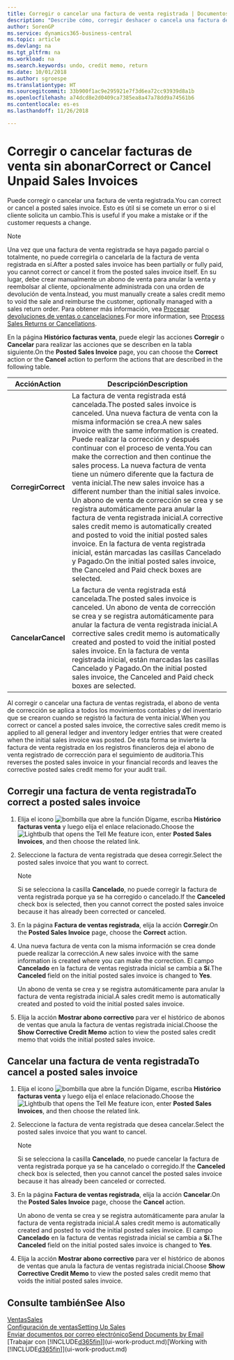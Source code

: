 ```yaml
---
title: Corregir o cancelar una factura de venta registrada | Documentos de Microsoft
description: "Describe cómo, corregir deshacer o cancela una factura de venta registrada y aplicar un abono de venta."
author: SorenGP
ms.service: dynamics365-business-central
ms.topic: article
ms.devlang: na
ms.tgt_pltfrm: na
ms.workload: na
ms.search.keywords: undo, credit memo, return
ms.date: 10/01/2018
ms.author: sgroespe
ms.translationtype: HT
ms.sourcegitcommit: 33b900f1ac9e295921e7f3d6ea72cc93939d8a1b
ms.openlocfilehash: a74dcd8e2d0409ca7385ea8a47a78dd9a74561b6
ms.contentlocale: es-es
ms.lasthandoff: 11/26/2018

---
```

# <a name="correct-or-cancel-unpaid-sales-invoices"></a><span data-ttu-id="3e3d5-103">Corregir o cancelar facturas de venta sin abonar</span><span class="sxs-lookup"><span data-stu-id="3e3d5-103">Correct or Cancel Unpaid Sales Invoices</span></span>
<span data-ttu-id="3e3d5-104">Puede corregir o cancelar una factura de venta registrada.</span><span class="sxs-lookup"><span data-stu-id="3e3d5-104">You can correct or cancel a posted sales invoice.</span></span> <span data-ttu-id="3e3d5-105">Esto es útil si se comete un error o si el cliente solicita un cambio.</span><span class="sxs-lookup"><span data-stu-id="3e3d5-105">This is useful if you make a mistake or if the customer requests a change.</span></span>

> [!NOTE]  
>   <span data-ttu-id="3e3d5-106">Una vez que una factura de venta registrada se haya pagado parcial o totalmente, no puede corregirla o cancelarla de la factura de venta registrada en sí.</span><span class="sxs-lookup"><span data-stu-id="3e3d5-106">After a posted sales invoice has been partially or fully paid, you cannot correct or cancel it from the posted sales invoice itself.</span></span> <span data-ttu-id="3e3d5-107">En su lugar, debe crear manualmente un abono de venta para anular la venta y reembolsar al cliente, opcionalmente administrada con una orden de devolución de venta.</span><span class="sxs-lookup"><span data-stu-id="3e3d5-107">Instead, you must manually create a sales credit memo to void the sale and reimburse the customer, optionally managed with a sales return order.</span></span> <span data-ttu-id="3e3d5-108">Para obtener más información, vea [Procesar devoluciones de ventas o cancelaciones](sales-how-process-sales-returns-cancellations.md).</span><span class="sxs-lookup"><span data-stu-id="3e3d5-108">For more information, see [Process Sales Returns or Cancellations](sales-how-process-sales-returns-cancellations.md).</span></span>

<span data-ttu-id="3e3d5-109">En la página **Histórico facturas venta**, puede elegir las acciones **Corregir** o **Cancelar** para realizar las acciones que se describen en la tabla siguiente.</span><span class="sxs-lookup"><span data-stu-id="3e3d5-109">On the **Posted Sales Invoice** page, you can choose the **Correct** action or the **Cancel** action to perform the actions that are described in the following table.</span></span>

| <span data-ttu-id="3e3d5-110">Acción</span><span class="sxs-lookup"><span data-stu-id="3e3d5-110">Action</span></span> | <span data-ttu-id="3e3d5-111">Descripción</span><span class="sxs-lookup"><span data-stu-id="3e3d5-111">Description</span></span> |
| --- | --- |
| <span data-ttu-id="3e3d5-112">**Corregir**</span><span class="sxs-lookup"><span data-stu-id="3e3d5-112">**Correct**</span></span> |<span data-ttu-id="3e3d5-113">La factura de venta registrada está cancelada.</span><span class="sxs-lookup"><span data-stu-id="3e3d5-113">The posted sales invoice is canceled.</span></span> <span data-ttu-id="3e3d5-114">Una nueva factura de venta con la misma información se crea.</span><span class="sxs-lookup"><span data-stu-id="3e3d5-114">A new sales invoice with the same information is created.</span></span> <span data-ttu-id="3e3d5-115">Puede realizar la corrección y después continuar con el proceso de venta.</span><span class="sxs-lookup"><span data-stu-id="3e3d5-115">You can make the correction and then continue the sales process.</span></span> <span data-ttu-id="3e3d5-116">La nueva factura de venta tiene un número diferente que la factura de venta inicial.</span><span class="sxs-lookup"><span data-stu-id="3e3d5-116">The new sales invoice has a different number than the initial sales invoice.</span></span> <span data-ttu-id="3e3d5-117">Un abono de venta de corrección se crea y se registra automáticamente para anular la factura de venta registrada inicial.</span><span class="sxs-lookup"><span data-stu-id="3e3d5-117">A corrective sales credit memo is automatically created and posted to void the initial posted sales invoice.</span></span> <span data-ttu-id="3e3d5-118">En la factura de venta registrada inicial, están marcadas las casillas Cancelado y Pagado.</span><span class="sxs-lookup"><span data-stu-id="3e3d5-118">On the initial posted sales invoice, the Canceled and Paid check boxes are selected.</span></span> |
| <span data-ttu-id="3e3d5-119">**Cancelar**</span><span class="sxs-lookup"><span data-stu-id="3e3d5-119">**Cancel**</span></span> |<span data-ttu-id="3e3d5-120">La factura de venta registrada está cancelada.</span><span class="sxs-lookup"><span data-stu-id="3e3d5-120">The posted sales invoice is canceled.</span></span> <span data-ttu-id="3e3d5-121">Un abono de venta de corrección se crea y se registra automáticamente para anular la factura de venta registrada inicial.</span><span class="sxs-lookup"><span data-stu-id="3e3d5-121">A corrective sales credit memo is automatically created and posted to void the initial posted sales invoice.</span></span> <span data-ttu-id="3e3d5-122">En la factura de venta registrada inicial, están marcadas las casillas Cancelado y Pagado.</span><span class="sxs-lookup"><span data-stu-id="3e3d5-122">On the initial posted sales invoice, the Canceled and Paid check boxes are selected.</span></span> |

<span data-ttu-id="3e3d5-123">Al corregir o cancelar una factura de ventas registrada, el abono de venta de corrección se aplica a todos los movimientos contables y del inventario que se crearon cuando se registró la factura de venta inicial.</span><span class="sxs-lookup"><span data-stu-id="3e3d5-123">When you correct or cancel a posted sales invoice, the corrective sales credit memo is applied to all general ledger and inventory ledger entries that were created when the initial sales invoice was posted.</span></span> <span data-ttu-id="3e3d5-124">De esta forma se invierte la factura de venta registrada en los registros financieros deja el abono de venta registrado de corrección para el seguimiento de auditoria.</span><span class="sxs-lookup"><span data-stu-id="3e3d5-124">This reverses the posted sales invoice in your financial records and leaves the corrective posted sales credit memo for your audit trail.</span></span>

## <a name="to-correct-a-posted-sales-invoice"></a><span data-ttu-id="3e3d5-125">Corregir una factura de venta registrada</span><span class="sxs-lookup"><span data-stu-id="3e3d5-125">To correct a posted sales invoice</span></span>
1. <span data-ttu-id="3e3d5-126">Elija el icono ![bombilla que abre la función Dígame](media/ui-search/search_small.png "Dígame que desea hacer"), escriba **Histórico facturas venta** y luego elija el enlace relacionado.</span><span class="sxs-lookup"><span data-stu-id="3e3d5-126">Choose the ![Lightbulb that opens the Tell Me feature](media/ui-search/search_small.png "Tell me what you want to do") icon, enter **Posted Sales Invoices**, and then choose the related link.</span></span>  
2. <span data-ttu-id="3e3d5-127">Seleccione la factura de venta registrada que desea corregir.</span><span class="sxs-lookup"><span data-stu-id="3e3d5-127">Select the posted sales invoice that you want to correct.</span></span>

    > [!NOTE]  
    >   <span data-ttu-id="3e3d5-128">Si se selecciona la casilla **Cancelado**, no puede corregir la factura de venta registrada porque ya se ha corregido o cancelado.</span><span class="sxs-lookup"><span data-stu-id="3e3d5-128">If the **Canceled** check box is selected, then you cannot correct the posted sales invoice because it has already been corrected or canceled.</span></span>
3. <span data-ttu-id="3e3d5-129">En la página **Factura de ventas registrada**, elija la acción **Corregir**.</span><span class="sxs-lookup"><span data-stu-id="3e3d5-129">On the **Posted Sales Invoice** page, choose the **Correct** action.</span></span>  
4. <span data-ttu-id="3e3d5-130">Una nueva factura de venta con la misma información se crea donde puede realizar la corrección.</span><span class="sxs-lookup"><span data-stu-id="3e3d5-130">A new sales invoice with the same information is created where you can make the correction.</span></span> <span data-ttu-id="3e3d5-131">El campo **Cancelado** en la factura de ventas registrada inicial se cambia a **Sí**.</span><span class="sxs-lookup"><span data-stu-id="3e3d5-131">The **Canceled** field on the initial posted sales invoice is changed to **Yes**.</span></span>

    <span data-ttu-id="3e3d5-132">Un abono de venta se crea y se registra automáticamente para anular la factura de venta registrada inicial.</span><span class="sxs-lookup"><span data-stu-id="3e3d5-132">A sales credit memo is automatically created and posted to void the initial posted sales invoice.</span></span>
5. <span data-ttu-id="3e3d5-133">Elija la acción **Mostrar abono correctivo** para ver el histórico de abonos de ventas que anula la factura de ventas registrada inicial.</span><span class="sxs-lookup"><span data-stu-id="3e3d5-133">Choose the **Show Corrective Credit Memo** action to view the posted sales credit memo that voids the initial posted sales invoice.</span></span>

## <a name="to-cancel-a-posted-sales-invoice"></a><span data-ttu-id="3e3d5-134">Cancelar una factura de venta registrada</span><span class="sxs-lookup"><span data-stu-id="3e3d5-134">To cancel a posted sales invoice</span></span>
1. <span data-ttu-id="3e3d5-135">Elija el icono ![bombilla que abre la función Dígame](media/ui-search/search_small.png "Dígame que desea hacer"), escriba **Histórico facturas venta** y luego elija el enlace relacionado.</span><span class="sxs-lookup"><span data-stu-id="3e3d5-135">Choose the ![Lightbulb that opens the Tell Me feature](media/ui-search/search_small.png "Tell me what you want to do") icon, enter **Posted Sales Invoices**, and then choose the related link.</span></span>  
2. <span data-ttu-id="3e3d5-136">Seleccione la factura de venta registrada que desea cancelar.</span><span class="sxs-lookup"><span data-stu-id="3e3d5-136">Select the posted sales invoice that you want to cancel.</span></span>

    > [!NOTE]  
    >   <span data-ttu-id="3e3d5-137">Si se selecciona la casilla **Cancelado**, no puede cancelar la factura de venta registrada porque ya se ha cancelado o corregido.</span><span class="sxs-lookup"><span data-stu-id="3e3d5-137">If the **Canceled** check box is selected, then you cannot cancel the posted sales invoice because it has already been canceled or corrected.</span></span>
3. <span data-ttu-id="3e3d5-138">En la página **Factura de ventas registrada**, elija la acción **Cancelar**.</span><span class="sxs-lookup"><span data-stu-id="3e3d5-138">On the **Posted Sales Invoice** page, choose the **Cancel** action.</span></span>

    <span data-ttu-id="3e3d5-139">Un abono de venta se crea y se registra automáticamente para anular la factura de venta registrada inicial.</span><span class="sxs-lookup"><span data-stu-id="3e3d5-139">A sales credit memo is automatically created and posted to void the initial posted sales invoice.</span></span> <span data-ttu-id="3e3d5-140">El campo **Cancelado** en la factura de ventas registrada inicial se cambia a **Sí**.</span><span class="sxs-lookup"><span data-stu-id="3e3d5-140">The **Canceled** field on the initial posted sales invoice is changed to **Yes**.</span></span>
4. <span data-ttu-id="3e3d5-141">Elija la acción **Mostrar abono correctivo** para ver el histórico de abonos de ventas que anula la factura de ventas registrada inicial.</span><span class="sxs-lookup"><span data-stu-id="3e3d5-141">Choose **Show Corrective Credit Memo** to view the posted sales credit memo that voids the initial posted sales invoice.</span></span>

## <a name="see-also"></a><span data-ttu-id="3e3d5-142">Consulte también</span><span class="sxs-lookup"><span data-stu-id="3e3d5-142">See Also</span></span>
[<span data-ttu-id="3e3d5-143">Ventas</span><span class="sxs-lookup"><span data-stu-id="3e3d5-143">Sales</span></span>](sales-manage-sales.md)  
[<span data-ttu-id="3e3d5-144">Configuración de ventas</span><span class="sxs-lookup"><span data-stu-id="3e3d5-144">Setting Up Sales</span></span>](sales-setup-sales.md)  
[<span data-ttu-id="3e3d5-145">Enviar documentos por correo electrónico</span><span class="sxs-lookup"><span data-stu-id="3e3d5-145">Send Documents by Email</span></span>](ui-how-send-documents-email.md)  
<span data-ttu-id="3e3d5-146">[Trabajar con [!INCLUDE[d365fin](includes/d365fin_md.md)]](ui-work-product.md)</span><span class="sxs-lookup"><span data-stu-id="3e3d5-146">[Working with [!INCLUDE[d365fin](includes/d365fin_md.md)]](ui-work-product.md)</span></span>

